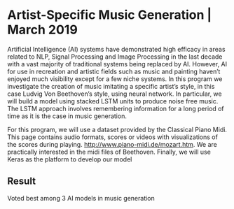 # Artist-Specific Music Generation | March 2019
Artificial Intelligence (AI) systems have demonstrated high efficacy in areas related to NLP, Signal Processing and Image Processing in the last decade with a vast majority of traditional systems being replaced by AI. However, AI for use in recreation and artistic fields such as music and painting haven’t enjoyed much visibility except for a few niche systems. In this program we investigate the creation of music imitating a specific artist’s style, in this case Ludvig Von Beethoven’s style, using neural network. In particular, we will build a model using stacked LSTM units to produce noise free music. The LSTM approach involves remembering information for a long period of time as it is the case in music generation.  
 
For this program, we will use a dataset provided by the Classical Piano Midi. This page contains audio formats, scores or videos with visualizations of the scores during playing. http://www.piano-midi.de/mozart.htm. We are practically interested in the midi files of Beethoven. Finally, we will use Keras as the platform to develop our model 

## Result
Voted best among 3 AI models in music generation 
 
